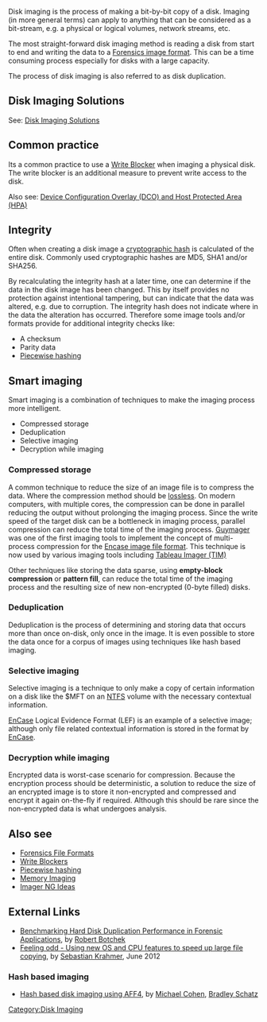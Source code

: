 Disk imaging is the process of making a bit-by-bit copy of a disk.
Imaging (in more general terms) can apply to anything that can be
considered as a bit-stream, e.g. a physical or logical volumes, network
streams, etc.

The most straight-forward disk imaging method is reading a disk from
start to end and writing the data to a [Forensics image
format](:Category:Forensics_File_Formats "wikilink"). This can be a time
consuming process especially for disks with a large capacity.

The process of disk imaging is also referred to as disk duplication.

## Disk Imaging Solutions

See: [Disk Imaging Solutions](:Category:Disk_Imaging "wikilink")

## Common practice

Its a common practice to use a [Write
Blocker](Write_Blockers "wikilink") when imaging a physical disk. The
write blocker is an additional measure to prevent write access to the
disk.

Also see: [Device Configuration Overlay (DCO) and Host Protected Area
(HPA)](DCO_and_HPA "wikilink")

## Integrity

Often when creating a disk image a [cryptographic
hash](http://en.wikipedia.org/wiki/Cryptographic_hash_function) is
calculated of the entire disk. Commonly used cryptographic hashes are
MD5, SHA1 and/or SHA256.

By recalculating the integrity hash at a later time, one can determine
if the data in the disk image has been changed. This by itself provides
no protection against intentional tampering, but can indicate that the
data was altered, e.g. due to corruption. The integrity hash does not
indicate where in the data the alteration has occurred. Therefore some
image tools and/or formats provide for additional integrity checks like:

- A checksum
- Parity data
- [Piecewise hashing](Piecewise_hashing "wikilink")

## Smart imaging

Smart imaging is a combination of techniques to make the imaging process
more intelligent.

- Compressed storage
- Deduplication
- Selective imaging
- Decryption while imaging

### Compressed storage

A common technique to reduce the size of an image file is to compress
the data. Where the compression method should be
[lossless](http://en.wikipedia.org/wiki/Lossless_data_compression). On
modern computers, with multiple cores, the compression can be done in
parallel reducing the output without prolonging the imaging process.
Since the write speed of the target disk can be a bottleneck in imaging
process, parallel compression can reduce the total time of the imaging
process. [Guymager](Guymager "wikilink") was one of the first imaging
tools to implement the concept of multi-process compression for the
[Encase image file format](Encase_image_file_format "wikilink"). This
technique is now used by various imaging tools including [Tableau Imager
(TIM)](http://www.tableau.com/index.php?pageid=products&model=TSW-TIM)

Other techniques like storing the data sparse, using **empty-block
compression** or **pattern fill**, can reduce the total time of the
imaging process and the resulting size of new non-encrypted (0-byte
filled) disks.

### Deduplication

Deduplication is the process of determining and storing data that occurs
more than once on-disk, only once in the image. It is even possible to
store the data once for a corpus of images using techniques like hash
based imaging.

### Selective imaging

Selective imaging is a technique to only make a copy of certain
information on a disk like the \$MFT on an [NTFS](NTFS "wikilink")
volume with the necessary contextual information.

[EnCase](EnCase "wikilink") Logical Evidence Format (LEF) is an example
of a selective image; although only file related contextual information
is stored in the format by [EnCase](EnCase "wikilink").

### Decryption while imaging

Encrypted data is worst-case scenario for compression. Because the
encryption process should be deterministic, a solution to reduce the
size of an encrypted image is to store it non-encrypted and compressed
and encrypt it again on-the-fly if required. Although this should be
rare since the non-encrypted data is what undergoes analysis.

## Also see

- [Forensics File Formats](:Category:Forensics_File_Formats "wikilink")
- [Write Blockers](Write_Blockers "wikilink")
- [Piecewise hashing](Piecewise_hashing "wikilink")
- [Memory Imaging](Memory_Imaging "wikilink")
- [Imager NG Ideas](Imager_NG_Ideas "wikilink")

## External Links

- [Benchmarking Hard Disk Duplication Performance in Forensic
  Applications](http://www.tableau.com/pdf/en/Tableau_Forensic_Disk_Perf.pdf),
  by [Robert Botchek](Robert_Botchek "wikilink")
- [Feeling odd - Using new OS and CPU features to speed up large file
  copying](http://stealth.openwall.net/papers/odd.pdf), by [Sebastian
  Krahmer](Sebastian_Krahmer "wikilink"), June 2012

### Hash based imaging

- [Hash based disk imaging using
  AFF4](http://www.dfrws.org/2010/proceedings/2010-314.pdf), by [Michael
  Cohen](Michael_Cohen "wikilink"), [Bradley
  Schatz](Bradley_Schatz "wikilink")

[Category:Disk Imaging](Category:Disk_Imaging "wikilink")